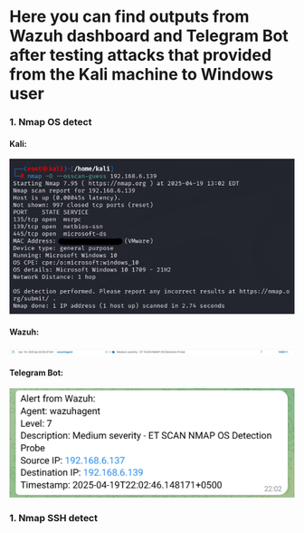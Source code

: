 # Here you can find outputs from Wazuh dashboard and Telegram Bot after testing attacks that provided from the Kali machine to Windows user
### 1. Nmap OS detect 
   #### Kali:
   ![testing-nmap-OSdetect-kali](../images/testing-nmap-OSdetect-kali.png)
   #### Wazuh:
   ![testing-nmap-OSdetect-wazuh](../images/testing-nmap-OSdetect-wazuh.png)
   #### Telegram Bot:
   ![testing-nmap-OSdetect-wazuh](../images/testing-nmap-OSdetect-telegram.png)
   
### 1. Nmap SSH detect 

